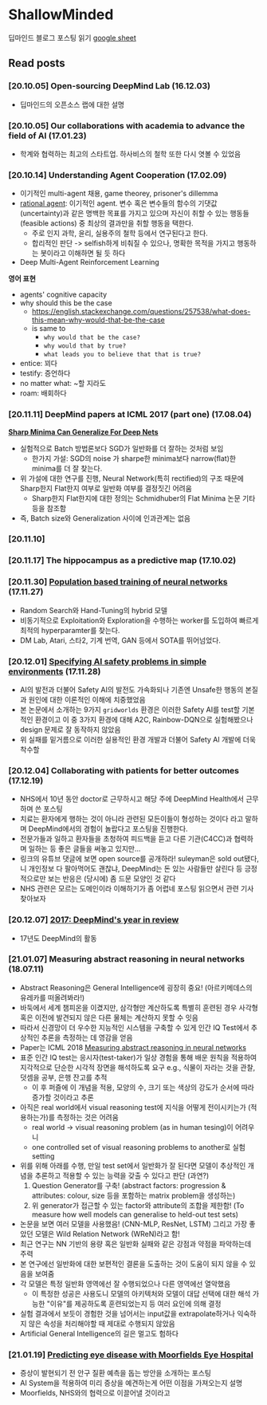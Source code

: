 # ShallowMinded
딥마인드 블로그 포스팅 읽기 [google sheet](https://docs.google.com/spreadsheets/d/1tw2tE6Rwag38DPyCdrKq3GcbZaJ9O9Na0k5hN6A0amY/edit#gid=0)

## Read posts

### [20.10.05] Open-sourcing DeepMind Lab (16.12.03)
- 딥마인드의 오픈소스 랩에 대한 설명

### [20.10.05] Our collaborations with academia to advance the field of AI (17.01.23)
- 학계와 협력하는 최고의 스타트업. 하사비스의 철학 또한 다시 엿볼 수 있었음

### [20.10.14] Understanding Agent Cooperation (17.02.09)
- 이기적인 multi-agent 채용, game theorey, prisoner's dillemma
- [rational agent](https://en.wikipedia.org/wiki/Rational_agent): 이기적인 agent. 변수 혹은 변수들의 함수의 기댓값(uncertainty)과 같은 명백한 목표를 가지고 있으며 자신이 취할 수 있는 행동들 (feasible actions) 중 최상의 결과만을 취할 행동을 택한다.
  - 주로 인지 과학, 윤리, 실용주의 철학 등에서 연구된다고 한다.
  - 합리적인 판단 -> selfish하게 비춰질 수 있으나, 명확한 목적을 가지고 행동하는 봇이라고 이해하면 될 듯 하다
- Deep Multi-Agent Reinforcement Learning


**영어 표현**
- agents' cognitive capacity
- why should this be the case
  - https://english.stackexchange.com/questions/257538/what-does-this-mean-why-would-that-be-the-case
  - is same to
    - `why would that be the case?`
    - `why would that by true?`
    - `what leads you to believe that that is true?`
- entice: 꾀다
- testify: 증언하다
- no matter what: ~할 지라도
- roam: 배회하다

### [20.11.11] DeepMind papers at ICML 2017 (part one) (17.08.04)

[**Sharp Minima Can Generalize For Deep Nets**](https://arxiv.org/abs/1703.04933)
- 실험적으로 Batch 방법론보다 SGD가 일반화를 더 잘하는 것처럼 보임
  - 한가지 가설: SGD의 noise 가 sharpe한 minima보다 narrow(flat)한 minima를 더 잘 찾는다.
- 위 가설에 대한 연구를 진행, Neural Network(특히 rectified)의 구조 때문에 Sharp한지 Flat한지 여부로 일반화 여부를 결정짓긴 어려움
  - Sharp한지 Flat한지에 대한 정의는 Schmidhuber의 Flat Minima 논문 기타 등을 참조함
- 즉, Batch size와 Generalization 사이에 인과관계는 없음

### [20.11.10]

### [20.11.17] The hippocampus as a predictive map (17.10.02)

### [20.11.30] [Population based training of neural networks](https://github.com/jinmang2/Awesome-Papers/blob/master/ShallowMinded/201130_PBT.md) (17.11.27)
- Random Search와 Hand-Tuning의 hybrid 모델
- 비동기적으로 Exploitation와 Exploration을 수행하는 worker를 도입하여 빠르게 최적의 hyperparamter를 찾는다.
- DM Lab, Atari, 스타2, 기계 번역, GAN 등에서 SOTA를 뛰어넘었다.

### [20.12.01] [Specifying AI safety problems in simple environments](https://github.com/jinmang2/Awesome-Papers/blob/master/ShallowMinded/201201_SafetyAI.md) (17.11.28)
- AI의 발전과 더불어 Safety AI의 발전도 가속화되나 기존엔 Unsafe한 행동의 본질과 원인에 대한 이론적인 이해에 치중했었음
- 본 논문에서 소개하는 9가지 `gridworlds` 환경은 이러한 Safety AI를 test할 기본적인 환경이고 이 중 3가지 환경에 대해 A2C, Rainbow-DQN으로 실험해봤으나 design 문제로 잘 동작하지 않았음
- 위 실패를 밑거름으로 이러한 실용적인 환경 개발과 더불어 Safety AI 개발에 더욱 착수할 

### [20.12.04] Collaborating with patients for better outcomes (17.12.19)
- NHS에서 10년 동안 doctor로 근무하시고 해당 주에 DeepMind Health에서 근무하며 쓴 포스팅
- 치료는 환자에게 행하는 것이 아니라 관련된 모든이들이 형성하는 것이다 라고 말하며 DeepMind에서의 경험이 놀랍다고 포스팅을 진행한다.
- 전문가들과 일하고 환자들을 초청하여 피드백을 듣고 다른 기관(C4CC)과 협력하며 일하는 등 좋은 글들을 써놓고 있지만...
- 링크의 유튜브 댓글에 보면 open source를 공개하라! suleyman은 sold out됐다, 니 개인정보 다 팔아먹어도 괜찮냐, DeepMind는 돈 있는 사람들만 살린다 등 긍정적으로만 보는 반응은 (당시에) 좀 드문 모양인 것 같다
- NHS 관련은 모르는 도메인이라 이해하기가 좀 어렵네 포스팅 읽으면서 관련 기사 찾아보자

### [20.12.07] [2017: DeepMind's year in review](https://github.com/jinmang2/Awesome-Papers/blob/master/ShallowMinded/201207_DeepMind's2017.md)
- 17년도 DeepMind의 활동 

### [21.01.07] Measuring abstract reasoning in neural networks (18.07.11)
- Abstract Reasoning은 General Intelligence에 굉장히 중요! (아르키메데스의 유레카를 떠올려봐라!)
- 바둑에서 세계 챔피온을 이겼지만, 삼각형만 계산하도록 특별히 훈련된 경우 사각형 혹은 이전에 발견되지 않은 다른 물체는 계산하지 못할 수 잇음
- 따라서 신경망이 더 우수한 지능적인 시스템을 구축할 수 있게 인간 IQ Test에서 추상적인 추론을 측정하는 데 영감을 얻음
- Paper는 ICML 2018 [Measuring abstract reasoning in neural networks](http://proceedings.mlr.press/v80/santoro18a/santoro18a.pdf)
- 표준 인간 IQ test는 응시자(test-taker)가 일상 경험을 통해 배운 원칙을 적용하여 지각적으로 단순한 시각적 장면을 해석하도록 요구 e.g., 식물이 자라는 것을 관찰, 덧셈을 공부, 은행 잔고를 추적
  - 이 후 퍼즐에 이 개념을 적용, 모양의 수, 크기 또는 색상의 강도가 순서에 따라 증가할 것이라고 추론
- 아직은 real world에서 visual reasoning test에 지식을 어떻게 전이시키는가 (적용하는가)를 측정하는 것은 어려움
  - real world -> visual reasoning problem (as in human tesing)이 어려우니
  - one controlled set of visual reasoning problems to another로 실험 setting
- 위를 위해 아래를 수행, 만일 test set에서 일반화가 잘 된다면 모델이 추상적인 개념을 추론하고 적용할 수 있는 능력을 갖출 수 있다고 판단 (과연?)
  1. Question Generator를 구축! (abstract factors: progression & attributes: colour, size 등을 포함하는 matrix problem을 생성하는)
  2. 위 generator가 접근할 수 있는 factor와 attribute의 조합을 제한함! (To measure how well models can generalise to held-out test sets)
- 논문을 보면 여러 모델을 사용했음! (CNN-MLP, ResNet, LSTM) 그리고 가장 좋았던 모델은 Wild Relation Network (WReN)라고 함!
- 최근 연구는 NN 기반의 용량 혹은 일반화 실패와 같은 강점과 약점을 파악하는데 주력
- 본 연구에선 일반화에 대한 보편적인 결론을 도출하는 것이 도움이 되지 않을 수 있음을 보여줌
- 각 모델은 특정 일반화 영역에선 잘 수행되었으나 다른 영역에선 열악했음
  - 이 특정한 성공은 사용도니 모델의 아키텍처와 모델이 대답 선택에 대한 해석 가능한 "이유"를 제공하도록 훈련되었는지 등 여러 요인에 의해 결정
- 실험 결과에서 보듯이 경험한 것을 넘어서는 input값을 extrapolate하거나 익숙하지 않은 속성을 처리해야할 때 제대로 수행되지 않았음
- Artificial General Intelligence의 길은 멀고도 험하다

### [21.01.19] [Predicting eye disease with Moorfields Eye Hospital](https://deepmind.com/blog/article/predicting-eye-disease-moorfields)
- 증상이 발현되기 전 안구 질환 예측을 돕는 방안을 소개하는 포스팅
- AI System을 적용하여 미리 증상을 예견하는게 어떤 이점을 가져오는지 설명
- Moorfields, NHS와의 협력으로 이끌어낼 것이라고 
